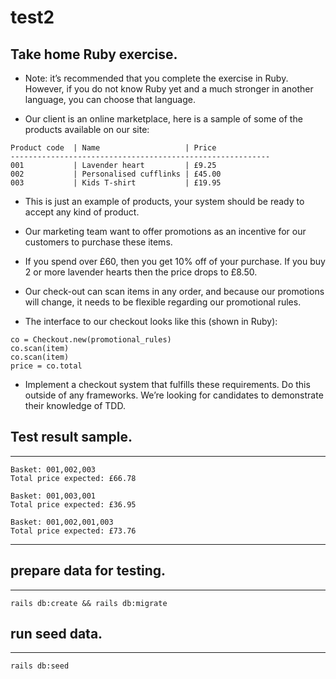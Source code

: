# test2

## Take home Ruby exercise.

* Note: it’s recommended that you complete the exercise in Ruby. However, if you do not know Ruby yet and a much stronger in another language, you can choose that language.

* Our client is an online marketplace, here is a sample of some of the products available on our site:

```
Product code  | Name                   | Price
----------------------------------------------------------
001           | Lavender heart         | £9.25
002           | Personalised cufflinks | £45.00
003           | Kids T-shirt           | £19.95
```

* This is just an example of products, your system should be ready to accept any kind of product.

* Our marketing team want to offer promotions as an incentive for our customers to purchase these items.
* If you spend over £60, then you get 10% off of your purchase. If you buy 2 or more lavender hearts then the price drops to £8.50.
* Our check-out can scan items in any order, and because our promotions will change, it needs to be flexible regarding our promotional rules.

* The interface to our checkout looks like this (shown in Ruby):
```
co = Checkout.new(promotional_rules)
co.scan(item)
co.scan(item)
price = co.total
```


* Implement a checkout system that fulfills these requirements. Do this outside of any frameworks. We’re looking for candidates to demonstrate their knowledge of TDD.

## Test result sample.
---------
```
Basket: 001,002,003
Total price expected: £66.78

Basket: 001,003,001
Total price expected: £36.95

Basket: 001,002,001,003
Total price expected: £73.76
```
-------------------------------------------
## prepare data for testing.
---------
```
rails db:create && rails db:migrate
```

## run seed data.
---------
```
rails db:seed
```
